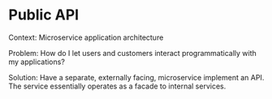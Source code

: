 Public API
===

Context: Microservice application architecture

Problem: How do I let users and customers interact programmatically with my applications?


Solution: Have a separate, externally facing, microservice implement an API. The service essentially operates as a facade to internal services.

